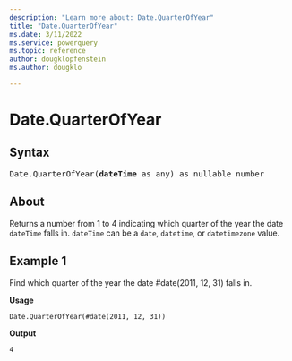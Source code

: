 ```yaml
---
description: "Learn more about: Date.QuarterOfYear"
title: "Date.QuarterOfYear"
ms.date: 3/11/2022
ms.service: powerquery
ms.topic: reference
author: dougklopfenstein
ms.author: dougklo

---
```

# Date.QuarterOfYear

## Syntax

<pre>
Date.QuarterOfYear(<b>dateTime</b> as any) as nullable number
</pre>
  
## About

Returns a number from 1 to 4 indicating which quarter of the year the date `dateTime` falls in. `dateTime` can be a `date`, `datetime`, or `datetimezone` value.

## Example 1

Find which quarter of the year the date #date(2011, 12, 31) falls in.

**Usage**

```powerquery-m
Date.QuarterOfYear(#date(2011, 12, 31))
```

**Output**

`4`
